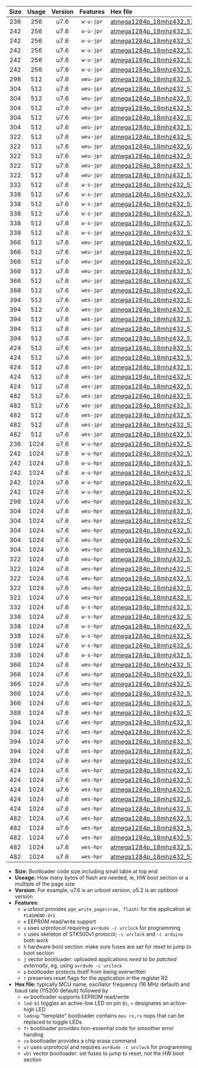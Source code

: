 |Size|Usage|Version|Features|Hex file|
|:-:|:-:|:-:|:-:|:--|
|236|256|u7.6|`w-u-jpr`|[atmega1284p_18mhz432_57600bps_ur_vbl.hex](https://raw.githubusercontent.com/stefanrueger/urboot/main//atmega1284p_18mhz432_57600bps_ur_vbl.hex)|
|242|256|u7.6|`w-u-jpr`|[atmega1284p_18mhz432_57600bps_led+b5_ur_vbl.hex](https://raw.githubusercontent.com/stefanrueger/urboot/main//atmega1284p_18mhz432_57600bps_led+b5_ur_vbl.hex)|
|242|256|u7.6|`w-u-jpr`|[atmega1284p_18mhz432_57600bps_led+b7_ur_vbl.hex](https://raw.githubusercontent.com/stefanrueger/urboot/main//atmega1284p_18mhz432_57600bps_led+b7_ur_vbl.hex)|
|242|256|u7.6|`w-u-jpr`|[atmega1284p_18mhz432_57600bps_led+c7_ur_vbl.hex](https://raw.githubusercontent.com/stefanrueger/urboot/main//atmega1284p_18mhz432_57600bps_led+c7_ur_vbl.hex)|
|242|256|u7.6|`w-u-jpr`|[atmega1284p_18mhz432_57600bps_led+d7_ur_vbl.hex](https://raw.githubusercontent.com/stefanrueger/urboot/main//atmega1284p_18mhz432_57600bps_led+d7_ur_vbl.hex)|
|242|256|u7.6|`w-u-jpr`|[atmega1284p_18mhz432_57600bps_lednop_ur_vbl.hex](https://raw.githubusercontent.com/stefanrueger/urboot/main//atmega1284p_18mhz432_57600bps_lednop_ur_vbl.hex)|
|298|512|u7.6|`weu-jpr`|[atmega1284p_18mhz432_57600bps_ee_ur_vbl.hex](https://raw.githubusercontent.com/stefanrueger/urboot/main//atmega1284p_18mhz432_57600bps_ee_ur_vbl.hex)|
|304|512|u7.6|`weu-jpr`|[atmega1284p_18mhz432_57600bps_ee_led+b5_ur_vbl.hex](https://raw.githubusercontent.com/stefanrueger/urboot/main//atmega1284p_18mhz432_57600bps_ee_led+b5_ur_vbl.hex)|
|304|512|u7.6|`weu-jpr`|[atmega1284p_18mhz432_57600bps_ee_led+b7_ur_vbl.hex](https://raw.githubusercontent.com/stefanrueger/urboot/main//atmega1284p_18mhz432_57600bps_ee_led+b7_ur_vbl.hex)|
|304|512|u7.6|`weu-jpr`|[atmega1284p_18mhz432_57600bps_ee_led+c7_ur_vbl.hex](https://raw.githubusercontent.com/stefanrueger/urboot/main//atmega1284p_18mhz432_57600bps_ee_led+c7_ur_vbl.hex)|
|304|512|u7.6|`weu-jpr`|[atmega1284p_18mhz432_57600bps_ee_led+d7_ur_vbl.hex](https://raw.githubusercontent.com/stefanrueger/urboot/main//atmega1284p_18mhz432_57600bps_ee_led+d7_ur_vbl.hex)|
|304|512|u7.6|`weu-jpr`|[atmega1284p_18mhz432_57600bps_ee_lednop_ur_vbl.hex](https://raw.githubusercontent.com/stefanrueger/urboot/main//atmega1284p_18mhz432_57600bps_ee_lednop_ur_vbl.hex)|
|322|512|u7.6|`weu-jpr`|[atmega1284p_18mhz432_57600bps_ee_led+b5_fr_ur_vbl.hex](https://raw.githubusercontent.com/stefanrueger/urboot/main//atmega1284p_18mhz432_57600bps_ee_led+b5_fr_ur_vbl.hex)|
|322|512|u7.6|`weu-jpr`|[atmega1284p_18mhz432_57600bps_ee_led+b7_fr_ur_vbl.hex](https://raw.githubusercontent.com/stefanrueger/urboot/main//atmega1284p_18mhz432_57600bps_ee_led+b7_fr_ur_vbl.hex)|
|322|512|u7.6|`weu-jpr`|[atmega1284p_18mhz432_57600bps_ee_led+c7_fr_ur_vbl.hex](https://raw.githubusercontent.com/stefanrueger/urboot/main//atmega1284p_18mhz432_57600bps_ee_led+c7_fr_ur_vbl.hex)|
|322|512|u7.6|`weu-jpr`|[atmega1284p_18mhz432_57600bps_ee_led+d7_fr_ur_vbl.hex](https://raw.githubusercontent.com/stefanrueger/urboot/main//atmega1284p_18mhz432_57600bps_ee_led+d7_fr_ur_vbl.hex)|
|322|512|u7.6|`weu-jpr`|[atmega1284p_18mhz432_57600bps_ee_lednop_fr_ur_vbl.hex](https://raw.githubusercontent.com/stefanrueger/urboot/main//atmega1284p_18mhz432_57600bps_ee_lednop_fr_ur_vbl.hex)|
|332|512|u7.6|`w-s-jpr`|[atmega1284p_18mhz432_57600bps_vbl.hex](https://raw.githubusercontent.com/stefanrueger/urboot/main//atmega1284p_18mhz432_57600bps_vbl.hex)|
|338|512|u7.6|`w-s-jpr`|[atmega1284p_18mhz432_57600bps_led+b5_vbl.hex](https://raw.githubusercontent.com/stefanrueger/urboot/main//atmega1284p_18mhz432_57600bps_led+b5_vbl.hex)|
|338|512|u7.6|`w-s-jpr`|[atmega1284p_18mhz432_57600bps_led+b7_vbl.hex](https://raw.githubusercontent.com/stefanrueger/urboot/main//atmega1284p_18mhz432_57600bps_led+b7_vbl.hex)|
|338|512|u7.6|`w-s-jpr`|[atmega1284p_18mhz432_57600bps_led+c7_vbl.hex](https://raw.githubusercontent.com/stefanrueger/urboot/main//atmega1284p_18mhz432_57600bps_led+c7_vbl.hex)|
|338|512|u7.6|`w-s-jpr`|[atmega1284p_18mhz432_57600bps_led+d7_vbl.hex](https://raw.githubusercontent.com/stefanrueger/urboot/main//atmega1284p_18mhz432_57600bps_led+d7_vbl.hex)|
|338|512|u7.6|`w-s-jpr`|[atmega1284p_18mhz432_57600bps_lednop_vbl.hex](https://raw.githubusercontent.com/stefanrueger/urboot/main//atmega1284p_18mhz432_57600bps_lednop_vbl.hex)|
|366|512|u7.6|`weu-jpr`|[atmega1284p_18mhz432_57600bps_ee_led+b5_fr_ce_ur_vbl.hex](https://raw.githubusercontent.com/stefanrueger/urboot/main//atmega1284p_18mhz432_57600bps_ee_led+b5_fr_ce_ur_vbl.hex)|
|366|512|u7.6|`weu-jpr`|[atmega1284p_18mhz432_57600bps_ee_led+b7_fr_ce_ur_vbl.hex](https://raw.githubusercontent.com/stefanrueger/urboot/main//atmega1284p_18mhz432_57600bps_ee_led+b7_fr_ce_ur_vbl.hex)|
|366|512|u7.6|`weu-jpr`|[atmega1284p_18mhz432_57600bps_ee_led+c7_fr_ce_ur_vbl.hex](https://raw.githubusercontent.com/stefanrueger/urboot/main//atmega1284p_18mhz432_57600bps_ee_led+c7_fr_ce_ur_vbl.hex)|
|366|512|u7.6|`weu-jpr`|[atmega1284p_18mhz432_57600bps_ee_led+d7_fr_ce_ur_vbl.hex](https://raw.githubusercontent.com/stefanrueger/urboot/main//atmega1284p_18mhz432_57600bps_ee_led+d7_fr_ce_ur_vbl.hex)|
|366|512|u7.6|`weu-jpr`|[atmega1284p_18mhz432_57600bps_ee_lednop_fr_ce_ur_vbl.hex](https://raw.githubusercontent.com/stefanrueger/urboot/main//atmega1284p_18mhz432_57600bps_ee_lednop_fr_ce_ur_vbl.hex)|
|388|512|u7.6|`wes-jpr`|[atmega1284p_18mhz432_57600bps_ee_vbl.hex](https://raw.githubusercontent.com/stefanrueger/urboot/main//atmega1284p_18mhz432_57600bps_ee_vbl.hex)|
|394|512|u7.6|`wes-jpr`|[atmega1284p_18mhz432_57600bps_ee_led+b5_vbl.hex](https://raw.githubusercontent.com/stefanrueger/urboot/main//atmega1284p_18mhz432_57600bps_ee_led+b5_vbl.hex)|
|394|512|u7.6|`wes-jpr`|[atmega1284p_18mhz432_57600bps_ee_led+b7_vbl.hex](https://raw.githubusercontent.com/stefanrueger/urboot/main//atmega1284p_18mhz432_57600bps_ee_led+b7_vbl.hex)|
|394|512|u7.6|`wes-jpr`|[atmega1284p_18mhz432_57600bps_ee_led+c7_vbl.hex](https://raw.githubusercontent.com/stefanrueger/urboot/main//atmega1284p_18mhz432_57600bps_ee_led+c7_vbl.hex)|
|394|512|u7.6|`wes-jpr`|[atmega1284p_18mhz432_57600bps_ee_led+d7_vbl.hex](https://raw.githubusercontent.com/stefanrueger/urboot/main//atmega1284p_18mhz432_57600bps_ee_led+d7_vbl.hex)|
|394|512|u7.6|`wes-jpr`|[atmega1284p_18mhz432_57600bps_ee_lednop_vbl.hex](https://raw.githubusercontent.com/stefanrueger/urboot/main//atmega1284p_18mhz432_57600bps_ee_lednop_vbl.hex)|
|424|512|u7.6|`wes-jpr`|[atmega1284p_18mhz432_57600bps_ee_led+b5_fr_vbl.hex](https://raw.githubusercontent.com/stefanrueger/urboot/main//atmega1284p_18mhz432_57600bps_ee_led+b5_fr_vbl.hex)|
|424|512|u7.6|`wes-jpr`|[atmega1284p_18mhz432_57600bps_ee_led+b7_fr_vbl.hex](https://raw.githubusercontent.com/stefanrueger/urboot/main//atmega1284p_18mhz432_57600bps_ee_led+b7_fr_vbl.hex)|
|424|512|u7.6|`wes-jpr`|[atmega1284p_18mhz432_57600bps_ee_led+c7_fr_vbl.hex](https://raw.githubusercontent.com/stefanrueger/urboot/main//atmega1284p_18mhz432_57600bps_ee_led+c7_fr_vbl.hex)|
|424|512|u7.6|`wes-jpr`|[atmega1284p_18mhz432_57600bps_ee_led+d7_fr_vbl.hex](https://raw.githubusercontent.com/stefanrueger/urboot/main//atmega1284p_18mhz432_57600bps_ee_led+d7_fr_vbl.hex)|
|424|512|u7.6|`wes-jpr`|[atmega1284p_18mhz432_57600bps_ee_lednop_fr_vbl.hex](https://raw.githubusercontent.com/stefanrueger/urboot/main//atmega1284p_18mhz432_57600bps_ee_lednop_fr_vbl.hex)|
|482|512|u7.6|`wes-jpr`|[atmega1284p_18mhz432_57600bps_ee_led+b5_fr_ce_vbl.hex](https://raw.githubusercontent.com/stefanrueger/urboot/main//atmega1284p_18mhz432_57600bps_ee_led+b5_fr_ce_vbl.hex)|
|482|512|u7.6|`wes-jpr`|[atmega1284p_18mhz432_57600bps_ee_led+b7_fr_ce_vbl.hex](https://raw.githubusercontent.com/stefanrueger/urboot/main//atmega1284p_18mhz432_57600bps_ee_led+b7_fr_ce_vbl.hex)|
|482|512|u7.6|`wes-jpr`|[atmega1284p_18mhz432_57600bps_ee_led+c7_fr_ce_vbl.hex](https://raw.githubusercontent.com/stefanrueger/urboot/main//atmega1284p_18mhz432_57600bps_ee_led+c7_fr_ce_vbl.hex)|
|482|512|u7.6|`wes-jpr`|[atmega1284p_18mhz432_57600bps_ee_led+d7_fr_ce_vbl.hex](https://raw.githubusercontent.com/stefanrueger/urboot/main//atmega1284p_18mhz432_57600bps_ee_led+d7_fr_ce_vbl.hex)|
|482|512|u7.6|`wes-jpr`|[atmega1284p_18mhz432_57600bps_ee_lednop_fr_ce_vbl.hex](https://raw.githubusercontent.com/stefanrueger/urboot/main//atmega1284p_18mhz432_57600bps_ee_lednop_fr_ce_vbl.hex)|
|236|1024|u7.6|`w-u-hpr`|[atmega1284p_18mhz432_57600bps_ur.hex](https://raw.githubusercontent.com/stefanrueger/urboot/main//atmega1284p_18mhz432_57600bps_ur.hex)|
|242|1024|u7.6|`w-u-hpr`|[atmega1284p_18mhz432_57600bps_led+b5_ur.hex](https://raw.githubusercontent.com/stefanrueger/urboot/main//atmega1284p_18mhz432_57600bps_led+b5_ur.hex)|
|242|1024|u7.6|`w-u-hpr`|[atmega1284p_18mhz432_57600bps_led+b7_ur.hex](https://raw.githubusercontent.com/stefanrueger/urboot/main//atmega1284p_18mhz432_57600bps_led+b7_ur.hex)|
|242|1024|u7.6|`w-u-hpr`|[atmega1284p_18mhz432_57600bps_led+c7_ur.hex](https://raw.githubusercontent.com/stefanrueger/urboot/main//atmega1284p_18mhz432_57600bps_led+c7_ur.hex)|
|242|1024|u7.6|`w-u-hpr`|[atmega1284p_18mhz432_57600bps_led+d7_ur.hex](https://raw.githubusercontent.com/stefanrueger/urboot/main//atmega1284p_18mhz432_57600bps_led+d7_ur.hex)|
|242|1024|u7.6|`w-u-hpr`|[atmega1284p_18mhz432_57600bps_lednop_ur.hex](https://raw.githubusercontent.com/stefanrueger/urboot/main//atmega1284p_18mhz432_57600bps_lednop_ur.hex)|
|298|1024|u7.6|`weu-hpr`|[atmega1284p_18mhz432_57600bps_ee_ur.hex](https://raw.githubusercontent.com/stefanrueger/urboot/main//atmega1284p_18mhz432_57600bps_ee_ur.hex)|
|304|1024|u7.6|`weu-hpr`|[atmega1284p_18mhz432_57600bps_ee_led+b5_ur.hex](https://raw.githubusercontent.com/stefanrueger/urboot/main//atmega1284p_18mhz432_57600bps_ee_led+b5_ur.hex)|
|304|1024|u7.6|`weu-hpr`|[atmega1284p_18mhz432_57600bps_ee_led+b7_ur.hex](https://raw.githubusercontent.com/stefanrueger/urboot/main//atmega1284p_18mhz432_57600bps_ee_led+b7_ur.hex)|
|304|1024|u7.6|`weu-hpr`|[atmega1284p_18mhz432_57600bps_ee_led+c7_ur.hex](https://raw.githubusercontent.com/stefanrueger/urboot/main//atmega1284p_18mhz432_57600bps_ee_led+c7_ur.hex)|
|304|1024|u7.6|`weu-hpr`|[atmega1284p_18mhz432_57600bps_ee_led+d7_ur.hex](https://raw.githubusercontent.com/stefanrueger/urboot/main//atmega1284p_18mhz432_57600bps_ee_led+d7_ur.hex)|
|304|1024|u7.6|`weu-hpr`|[atmega1284p_18mhz432_57600bps_ee_lednop_ur.hex](https://raw.githubusercontent.com/stefanrueger/urboot/main//atmega1284p_18mhz432_57600bps_ee_lednop_ur.hex)|
|322|1024|u7.6|`weu-hpr`|[atmega1284p_18mhz432_57600bps_ee_led+b5_fr_ur.hex](https://raw.githubusercontent.com/stefanrueger/urboot/main//atmega1284p_18mhz432_57600bps_ee_led+b5_fr_ur.hex)|
|322|1024|u7.6|`weu-hpr`|[atmega1284p_18mhz432_57600bps_ee_led+b7_fr_ur.hex](https://raw.githubusercontent.com/stefanrueger/urboot/main//atmega1284p_18mhz432_57600bps_ee_led+b7_fr_ur.hex)|
|322|1024|u7.6|`weu-hpr`|[atmega1284p_18mhz432_57600bps_ee_led+c7_fr_ur.hex](https://raw.githubusercontent.com/stefanrueger/urboot/main//atmega1284p_18mhz432_57600bps_ee_led+c7_fr_ur.hex)|
|322|1024|u7.6|`weu-hpr`|[atmega1284p_18mhz432_57600bps_ee_led+d7_fr_ur.hex](https://raw.githubusercontent.com/stefanrueger/urboot/main//atmega1284p_18mhz432_57600bps_ee_led+d7_fr_ur.hex)|
|322|1024|u7.6|`weu-hpr`|[atmega1284p_18mhz432_57600bps_ee_lednop_fr_ur.hex](https://raw.githubusercontent.com/stefanrueger/urboot/main//atmega1284p_18mhz432_57600bps_ee_lednop_fr_ur.hex)|
|332|1024|u7.6|`w-s-hpr`|[atmega1284p_18mhz432_57600bps.hex](https://raw.githubusercontent.com/stefanrueger/urboot/main//atmega1284p_18mhz432_57600bps.hex)|
|338|1024|u7.6|`w-s-hpr`|[atmega1284p_18mhz432_57600bps_led+b5.hex](https://raw.githubusercontent.com/stefanrueger/urboot/main//atmega1284p_18mhz432_57600bps_led+b5.hex)|
|338|1024|u7.6|`w-s-hpr`|[atmega1284p_18mhz432_57600bps_led+b7.hex](https://raw.githubusercontent.com/stefanrueger/urboot/main//atmega1284p_18mhz432_57600bps_led+b7.hex)|
|338|1024|u7.6|`w-s-hpr`|[atmega1284p_18mhz432_57600bps_led+c7.hex](https://raw.githubusercontent.com/stefanrueger/urboot/main//atmega1284p_18mhz432_57600bps_led+c7.hex)|
|338|1024|u7.6|`w-s-hpr`|[atmega1284p_18mhz432_57600bps_led+d7.hex](https://raw.githubusercontent.com/stefanrueger/urboot/main//atmega1284p_18mhz432_57600bps_led+d7.hex)|
|338|1024|u7.6|`w-s-hpr`|[atmega1284p_18mhz432_57600bps_lednop.hex](https://raw.githubusercontent.com/stefanrueger/urboot/main//atmega1284p_18mhz432_57600bps_lednop.hex)|
|366|1024|u7.6|`weu-hpr`|[atmega1284p_18mhz432_57600bps_ee_led+b5_fr_ce_ur.hex](https://raw.githubusercontent.com/stefanrueger/urboot/main//atmega1284p_18mhz432_57600bps_ee_led+b5_fr_ce_ur.hex)|
|366|1024|u7.6|`weu-hpr`|[atmega1284p_18mhz432_57600bps_ee_led+b7_fr_ce_ur.hex](https://raw.githubusercontent.com/stefanrueger/urboot/main//atmega1284p_18mhz432_57600bps_ee_led+b7_fr_ce_ur.hex)|
|366|1024|u7.6|`weu-hpr`|[atmega1284p_18mhz432_57600bps_ee_led+c7_fr_ce_ur.hex](https://raw.githubusercontent.com/stefanrueger/urboot/main//atmega1284p_18mhz432_57600bps_ee_led+c7_fr_ce_ur.hex)|
|366|1024|u7.6|`weu-hpr`|[atmega1284p_18mhz432_57600bps_ee_led+d7_fr_ce_ur.hex](https://raw.githubusercontent.com/stefanrueger/urboot/main//atmega1284p_18mhz432_57600bps_ee_led+d7_fr_ce_ur.hex)|
|366|1024|u7.6|`weu-hpr`|[atmega1284p_18mhz432_57600bps_ee_lednop_fr_ce_ur.hex](https://raw.githubusercontent.com/stefanrueger/urboot/main//atmega1284p_18mhz432_57600bps_ee_lednop_fr_ce_ur.hex)|
|388|1024|u7.6|`wes-hpr`|[atmega1284p_18mhz432_57600bps_ee.hex](https://raw.githubusercontent.com/stefanrueger/urboot/main//atmega1284p_18mhz432_57600bps_ee.hex)|
|394|1024|u7.6|`wes-hpr`|[atmega1284p_18mhz432_57600bps_ee_led+b5.hex](https://raw.githubusercontent.com/stefanrueger/urboot/main//atmega1284p_18mhz432_57600bps_ee_led+b5.hex)|
|394|1024|u7.6|`wes-hpr`|[atmega1284p_18mhz432_57600bps_ee_led+b7.hex](https://raw.githubusercontent.com/stefanrueger/urboot/main//atmega1284p_18mhz432_57600bps_ee_led+b7.hex)|
|394|1024|u7.6|`wes-hpr`|[atmega1284p_18mhz432_57600bps_ee_led+c7.hex](https://raw.githubusercontent.com/stefanrueger/urboot/main//atmega1284p_18mhz432_57600bps_ee_led+c7.hex)|
|394|1024|u7.6|`wes-hpr`|[atmega1284p_18mhz432_57600bps_ee_led+d7.hex](https://raw.githubusercontent.com/stefanrueger/urboot/main//atmega1284p_18mhz432_57600bps_ee_led+d7.hex)|
|394|1024|u7.6|`wes-hpr`|[atmega1284p_18mhz432_57600bps_ee_lednop.hex](https://raw.githubusercontent.com/stefanrueger/urboot/main//atmega1284p_18mhz432_57600bps_ee_lednop.hex)|
|424|1024|u7.6|`wes-hpr`|[atmega1284p_18mhz432_57600bps_ee_led+b5_fr.hex](https://raw.githubusercontent.com/stefanrueger/urboot/main//atmega1284p_18mhz432_57600bps_ee_led+b5_fr.hex)|
|424|1024|u7.6|`wes-hpr`|[atmega1284p_18mhz432_57600bps_ee_led+b7_fr.hex](https://raw.githubusercontent.com/stefanrueger/urboot/main//atmega1284p_18mhz432_57600bps_ee_led+b7_fr.hex)|
|424|1024|u7.6|`wes-hpr`|[atmega1284p_18mhz432_57600bps_ee_led+c7_fr.hex](https://raw.githubusercontent.com/stefanrueger/urboot/main//atmega1284p_18mhz432_57600bps_ee_led+c7_fr.hex)|
|424|1024|u7.6|`wes-hpr`|[atmega1284p_18mhz432_57600bps_ee_led+d7_fr.hex](https://raw.githubusercontent.com/stefanrueger/urboot/main//atmega1284p_18mhz432_57600bps_ee_led+d7_fr.hex)|
|424|1024|u7.6|`wes-hpr`|[atmega1284p_18mhz432_57600bps_ee_lednop_fr.hex](https://raw.githubusercontent.com/stefanrueger/urboot/main//atmega1284p_18mhz432_57600bps_ee_lednop_fr.hex)|
|482|1024|u7.6|`wes-hpr`|[atmega1284p_18mhz432_57600bps_ee_led+b5_fr_ce.hex](https://raw.githubusercontent.com/stefanrueger/urboot/main//atmega1284p_18mhz432_57600bps_ee_led+b5_fr_ce.hex)|
|482|1024|u7.6|`wes-hpr`|[atmega1284p_18mhz432_57600bps_ee_led+b7_fr_ce.hex](https://raw.githubusercontent.com/stefanrueger/urboot/main//atmega1284p_18mhz432_57600bps_ee_led+b7_fr_ce.hex)|
|482|1024|u7.6|`wes-hpr`|[atmega1284p_18mhz432_57600bps_ee_led+c7_fr_ce.hex](https://raw.githubusercontent.com/stefanrueger/urboot/main//atmega1284p_18mhz432_57600bps_ee_led+c7_fr_ce.hex)|
|482|1024|u7.6|`wes-hpr`|[atmega1284p_18mhz432_57600bps_ee_led+d7_fr_ce.hex](https://raw.githubusercontent.com/stefanrueger/urboot/main//atmega1284p_18mhz432_57600bps_ee_led+d7_fr_ce.hex)|
|482|1024|u7.6|`wes-hpr`|[atmega1284p_18mhz432_57600bps_ee_lednop_fr_ce.hex](https://raw.githubusercontent.com/stefanrueger/urboot/main//atmega1284p_18mhz432_57600bps_ee_lednop_fr_ce.hex)|

- **Size:** Bootloader code size including small table at top end
- **Useage:** How many bytes of flash are needed, ie, HW boot section or a multiple of the page size
- **Version:** For example, u7.6 is an urboot version, o5.2 is an optiboot version
- **Features:**
  + `w` urboot provides `pgm_write_page(sram, flash)` for the application at `FLASHEND-4+1`
  + `e` EEPROM read/write support
  + `u` uses urprotocol requiring `avrdude -c urclock` for programming
  + `s` uses skeleton of STK500v1 protocol; `-c urclock` and `-c arduino` both work
  + `h` hardware boot section: make sure fuses are set for reset to jump to boot section
  + `j` vector bootloader: uploaded applications *need to be patched externally*, eg, using `avrdude -c urclock`
  + `p` bootloader protects itself from being overwritten
  + `r` preserves reset flags for the application in the register R2
- **Hex file:** typically MCU name, oscillator frequency (16 MHz default) and baud rate (115200 default) followed by
  + `ee` bootloader supports EEPROM read/write
  + `led-b1` toggles an active-low LED on pin `B1`, `+` designates an active-high LED
  + `lednop` "template" bootloader contains `mov rx,rx` nops that can be replaced to toggle LEDs
  + `fr` bootloader provides non-essential code for smoother error handing
  + `ce` bootloader provides a chip erase command
  + `ur` uses urprotocol and requires `avrdude -c urclock` for programming
  + `vbl` vector bootloader: set fuses to jump to reset, not the HW boot section
